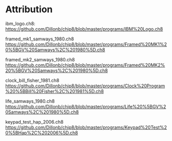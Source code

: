 # Attribution

ibm_logo.ch8: https://github.com/Dillonb/chip8/blob/master/programs/IBM%20Logo.ch8

framed_mk1_samways_1980.ch8
https://github.com/Dillonb/chip8/blob/master/programs/Framed%20MK1%20%5BGV%20Samways%2C%201980%5D.ch8

framed_mk2_samways_1980.ch8
https://github.com/Dillonb/chip8/blob/master/programs/Framed%20MK2%20%5BGV%20Samways%2C%201980%5D.ch8

clock_bill_fisher_1981.ch8
https://github.com/Dillonb/chip8/blob/master/programs/Clock%20Program%20%5BBill%20Fisher%2C%201981%5D.ch8

life_samways_1980.ch8
https://github.com/Dillonb/chip8/blob/master/programs/Life%20%5BGV%20Samways%2C%201980%5D.ch8

keypad_test_hap_2006.ch8
https://github.com/Dillonb/chip8/blob/master/programs/Keypad%20Test%20%5BHap%2C%202006%5D.ch8
